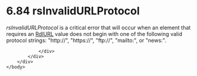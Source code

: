 <html dir="LTR" xmlns:mshelp="http://msdn.microsoft.com/mshelp" xmlns:ddue="http://ddue.schemas.microsoft.com/authoring/2003/5" xmlns:xlink="http://www.w3.org/1999/xlink" xmlns:tool="http://www.microsoft.com/tooltip">
    <head>
        <meta http-equiv="Content-Type" content="text/html; CHARSET=utf-8"></meta>
        <meta name="save" content="history"></meta>
        <title>6.84 rsInvalidURLProtocol</title>
        <xml>
            <mshelp:toctitle title="6.84 rsInvalidURLProtocol"></mshelp:toctitle>
            <mshelp:rltitle title="[MS-RDL]: rsInvalidURLProtocol"></mshelp:rltitle>
            <mshelp:keyword index="A" term="1d402d9e-ae2e-46ad-934e-03154f3fbadd"></mshelp:keyword>
            <mshelp:attr name="DCSext.ContentType" value="open specification"></mshelp:attr>
            <mshelp:attr name="AssetID" value="1d402d9e-ae2e-46ad-934e-03154f3fbadd"></mshelp:attr>
            <mshelp:attr name="TopicType" value="kbRef"></mshelp:attr>
            <mshelp:attr name="DCSext.Title" value="[MS-RDL]: rsInvalidURLProtocol" />
        </xml>
    </head>
    <body>
        <div id="header">
            <h1 class="heading">6.84 rsInvalidURLProtocol</h1>
        </div>
        <div id="mainSection">
            <div id="mainBody">
                <div id="allHistory" class="saveHistory"></div>
                <div id="sectionSection0" class="section" name="collapseableSection">
                    

<p><i>rsInvalidURLProtocol</i> is a critical error that will
occur when an element that requires an <a href="6977536e-dae7-44f3-a737-a249567cf172.md">RdlURL</a> value does not
begin with one of the following valid protocol strings: &quot;http://&quot;,
&quot;https://&quot;, &quot;ftp://&quot;, &quot;mailto:&quot;, or
&quot;news:&quot;.</p>


                </div>
            </div>
        </div>
    </body>
</html>